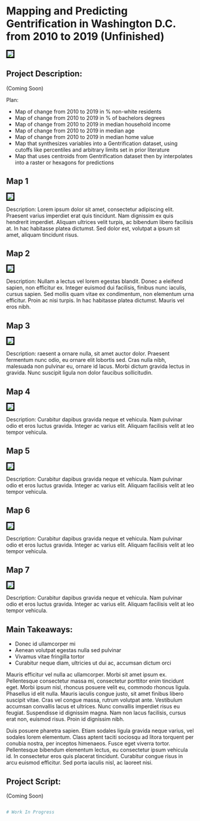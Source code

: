 # Mapping and Predicting Gentrification in Washington D.C. from 2010 to 2019 (Unfinished)

<img style="border:3px solid black;" src="geo.jpeg?raw=true"/>

## Project Description:
(Coming Soon) 

Plan:
- Map of change from 2010 to 2019 in % non-white residents
- Map of change from 2010 to 2019 in % of bachelors degrees
- Map of change from 2010 to 2019 in median household income
- Map of change from 2010 to 2019 in median age
- Map of change from 2010 to 2019 in median home value
- Map that synthesizes variables into a Gentrification dataset, using cutoffs like percentiles and arbitrary limits set in prior literature
- Map that uses centroids from Gentrification dataset then by interpolates into a raster or hexagons for predictions

## Map 1

<img style="border:3px solid black;" src="geo.jpeg?raw=true"/>

Description:
Lorem ipsum dolor sit amet, consectetur adipiscing elit. Praesent varius imperdiet erat quis tincidunt. Nam dignissim ex quis hendrerit imperdiet. Aliquam ultrices velit turpis, ac bibendum libero facilisis at. In hac habitasse platea dictumst. Sed dolor est, volutpat a ipsum sit amet, aliquam tincidunt risus.

## Map 2

<img style="border:3px solid black;" src="geo.jpeg?raw=true"/>

Description:
Nullam a lectus vel lorem egestas blandit. Donec a eleifend sapien, non efficitur ex. Integer euismod dui facilisis, finibus nunc iaculis, cursus sapien. Sed mollis quam vitae ex condimentum, non elementum urna efficitur. Proin ac nisi turpis. In hac habitasse platea dictumst. Mauris vel eros nibh.

## Map 3

<img style="border:3px solid black;" src="geo.jpeg?raw=true"/>

Description:
raesent a ornare nulla, sit amet auctor dolor. Praesent fermentum nunc odio, eu ornare elit lobortis sed. Cras nulla nibh, malesuada non pulvinar eu, ornare id lacus. Morbi dictum gravida lectus in gravida. Nunc suscipit ligula non dolor faucibus sollicitudin.

## Map 4

<img style="border:3px solid black;" src="geo.jpeg?raw=true"/>

Description:
Curabitur dapibus gravida neque et vehicula. Nam pulvinar odio et eros luctus gravida. Integer ac varius elit. Aliquam facilisis velit at leo tempor vehicula.

## Map 5

<img style="border:3px solid black;" src="geo.jpeg?raw=true"/>

Description:
Curabitur dapibus gravida neque et vehicula. Nam pulvinar odio et eros luctus gravida. Integer ac varius elit. Aliquam facilisis velit at leo tempor vehicula.

## Map 6

<img style="border:3px solid black;" src="geo.jpeg?raw=true"/>

Description:
Curabitur dapibus gravida neque et vehicula. Nam pulvinar odio et eros luctus gravida. Integer ac varius elit. Aliquam facilisis velit at leo tempor vehicula.

## Map 7

<img style="border:3px solid black;" src="geo.jpeg?raw=true"/>

Description:
Curabitur dapibus gravida neque et vehicula. Nam pulvinar odio et eros luctus gravida. Integer ac varius elit. Aliquam facilisis velit at leo tempor vehicula.

## Main Takeaways:

- Donec id ullamcorper mi
- Aenean volutpat egestas nulla sed pulvinar
- Vivamus vitae fringilla tortor
- Curabitur neque diam, ultricies ut dui ac, accumsan dictum orci

Mauris efficitur vel nulla ac ullamcorper. Morbi sit amet ipsum ex. Pellentesque consectetur massa mi, consectetur porttitor enim tincidunt eget. Morbi ipsum nisl, rhoncus posuere velit eu, commodo rhoncus ligula. Phasellus id elit nulla. Mauris iaculis congue justo, sit amet finibus libero suscipit vitae. Cras vel congue massa, rutrum volutpat ante. Vestibulum accumsan convallis lacus et ultrices. Nunc convallis imperdiet risus eu feugiat. Suspendisse id dignissim magna. Nam non lacus facilisis, cursus erat non, euismod risus. Proin id dignissim nibh.

Duis posuere pharetra sapien. Etiam sodales ligula gravida neque varius, vel sodales lorem elementum. Class aptent taciti sociosqu ad litora torquent per conubia nostra, per inceptos himenaeos. Fusce eget viverra tortor. Pellentesque bibendum elementum lectus, eu consectetur ipsum vehicula id. In consectetur eros quis placerat tincidunt. Curabitur congue risus in arcu euismod efficitur. Sed porta iaculis nisl, ac laoreet nisi.

## Project Script:

(Coming Soon)
```r

# Work In Progress

```
